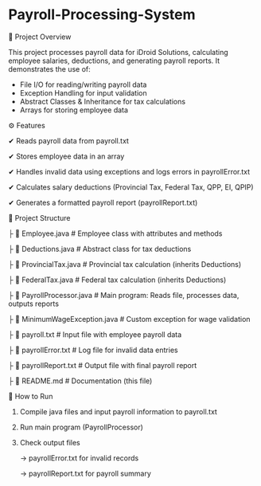 # Payroll-Processing-System
📌 Project Overview

This project processes payroll data for iDroid Solutions, calculating employee salaries, deductions, and generating payroll reports. It demonstrates the use of:

- File I/O for reading/writing payroll data
- Exception Handling for input validation
- Abstract Classes & Inheritance for tax calculations
- Arrays for storing employee data

⚙️ Features

 ✔ Reads payroll data from payroll.txt

 ✔ Stores employee data in an array

 ✔ Handles invalid data using exceptions and logs errors in payrollError.txt

 ✔ Calculates salary deductions (Provincial Tax, Federal Tax, QPP, EI, QPIP)

 ✔ Generates a formatted payroll report (payrollReport.txt)


📁 Project Structure

  ├ 📄 Employee.java       # Employee class with attributes and methods
 
  ├ 📄 Deductions.java     # Abstract class for tax deductions
 
  ├ 📄 ProvincialTax.java  # Provincial tax calculation (inherits Deductions)
 
  ├ 📄 FederalTax.java     # Federal tax calculation (inherits Deductions)
 
  ├ 📄 PayrollProcessor.java  # Main program: Reads file, processes data, outputs reports
 
  ├ 📄 MinimumWageException.java  # Custom exception for wage validation
 
  ├ 📄 payroll.txt         # Input file with employee payroll data
 
  ├ 📄 payrollError.txt    # Log file for invalid data entries
 
  ├ 📄 payrollReport.txt   # Output file with final payroll report
 
  ├ 📄 README.md           # Documentation (this file)

 🚀 How to Run
 1. Compile java files and input payroll information to payroll.txt
 2. Run main program (PayrollProcessor)
 3. Check output files
    
    -> payrollError.txt for invalid records
    
    -> payrollReport.txt for payroll summary
